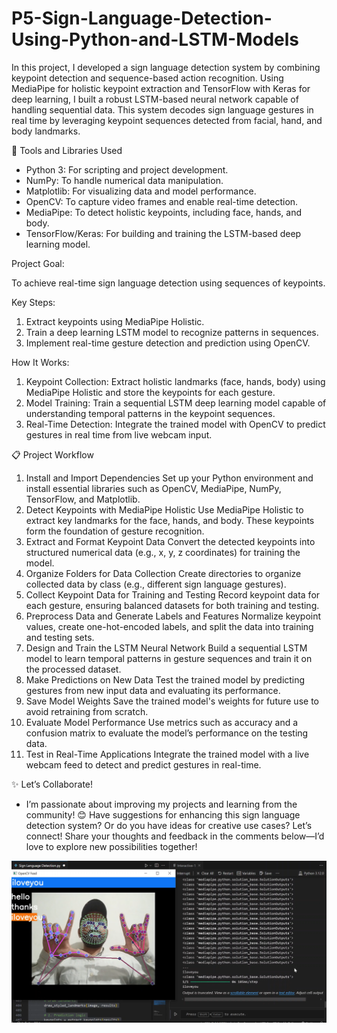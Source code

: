# P5-Sign-Language-Detection-Using-Python-and-LSTM-Models

In this project, I developed a sign language detection system by combining keypoint detection and sequence-based action recognition. Using MediaPipe for holistic keypoint extraction and TensorFlow with Keras for deep learning, I built a robust LSTM-based neural network capable of handling sequential data. This system decodes sign language gestures in real time by leveraging keypoint sequences detected from facial, hand, and body landmarks.

🔧 Tools and Libraries Used
- Python 3: For scripting and project development.
- NumPy: To handle numerical data manipulation.
- Matplotlib: For visualizing data and model performance.
- OpenCV: To capture video frames and enable real-time detection.
- MediaPipe: To detect holistic keypoints, including face, hands, and body.
- TensorFlow/Keras: For building and training the LSTM-based deep learning model.

Project Goal:

To achieve real-time sign language detection using sequences of keypoints.

Key Steps:
1. Extract keypoints using MediaPipe Holistic.
2. Train a deep learning LSTM model to recognize patterns in sequences.
3. Implement real-time gesture detection and prediction using OpenCV.

How It Works:
1. Keypoint Collection: Extract holistic landmarks (face, hands, body) using MediaPipe Holistic and store the keypoints for each gesture.
2. Model Training: Train a sequential LSTM deep learning model capable of understanding temporal patterns in the keypoint sequences.
3. Real-Time Detection: Integrate the trained model with OpenCV to predict gestures in real time from live webcam input.

📋 Project Workflow
1. Install and Import Dependencies
Set up your Python environment and install essential libraries such as OpenCV, MediaPipe, NumPy, TensorFlow, and Matplotlib.
2. Detect Keypoints with MediaPipe Holistic
Use MediaPipe Holistic to extract key landmarks for the face, hands, and body. These keypoints form the foundation of gesture recognition.
3. Extract and Format Keypoint Data
Convert the detected keypoints into structured numerical data (e.g., x, y, z coordinates) for training the model.
4. Organize Folders for Data Collection
Create directories to organize collected data by class (e.g., different sign language gestures).
5. Collect Keypoint Data for Training and Testing
Record keypoint data for each gesture, ensuring balanced datasets for both training and testing.
6. Preprocess Data and Generate Labels and Features
Normalize keypoint values, create one-hot-encoded labels, and split the data into training and testing sets.
7. Design and Train the LSTM Neural Network
Build a sequential LSTM model to learn temporal patterns in gesture sequences and train it on the processed dataset.
8. Make Predictions on New Data
Test the trained model by predicting gestures from new input data and evaluating its performance.
9. Save Model Weights
Save the trained model's weights for future use to avoid retraining from scratch.
10. Evaluate Model Performance
Use metrics such as accuracy and a confusion matrix to evaluate the model’s performance on the testing data.
11. Test in Real-Time Applications
Integrate the trained model with a live webcam feed to detect and predict gestures in real-time.

✨ Let’s Collaborate!
- I’m passionate about improving my projects and learning from the community! 😊
Have suggestions for enhancing this sign language detection system? Or do you have ideas for creative use cases? Let’s connect! Share your thoughts and feedback in the comments below—I’d love to explore new possibilities together!

<img src="https://github.com/iamramzan/P5-Sign-Language-Detection-Using-Python-and-LSTM-Models/blob/main/Sign%20Language%20Detection.png">
